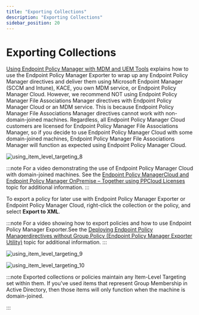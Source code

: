 ```yaml
---
title: "Exporting Collections"
description: "Exporting Collections"
sidebar_position: 20
---
```


# Exporting Collections

[Using Endpoint Policy Manager with MDM and UEM Tools](/docs/endpointpolicymanager/gettingstarted/mdmmanual/uemtools/uemtools.md) explains how to use
the Endpoint Policy Manager Exporter to wrap up any Endpoint Policy Manager directives and deliver
them using Microsoft Endpoint Manager (SCCM and Intune), KACE, you own MDM service, or Endpoint
Policy Manager Cloud. However, we recommend NOT using Endpoint Policy Manager File Associations
Manager directives with Endpoint Policy Manager Cloud or an MDM service. This is because Endpoint
Policy Manager File Associations Manager directives cannot work with non-domain-joined machines.
Regardless, all Endpoint Policy Manager Cloud customers are licensed for Endpoint Policy Manager
File Associations Manager, so if you decide to use Endpoint Policy Manager Cloud with some
domain-joined machines, Endpoint Policy Manager File Associations Manager will function as expected
using Endpoint Policy Manager Cloud.

![using_item_level_targeting_8](/images/endpointpolicymanager/fileassociations/itemleveltargeting/using_item_level_targeting_8.webp)

:::note
For a video demonstrating the use of Endpoint Policy Manager Cloud with domain-joined
machines. See the
[Endpoint Policy ManagerCloud and Endpoint Policy Manager OnPremise – Together using PPCloud Licenses](/docs/endpointpolicymanager/gettingstarted/cloud/videos/usingwithothermethods/onpremise.md)
topic for additional information.
:::


To export a policy for later use with Endpoint Policy Manager Exporter or Endpoint Policy Manager
Cloud, right-click the collection or the policy, and select **Export to XML**.

:::note
For a video showing how to export policies and how to use Endpoint Policy Manager
Exporter.See the
[Deploying Endpoint Policy Managerdirectives without Group Policy (Endpoint Policy Manager Exporter Utility)](/docs/endpointpolicymanager/gettingstarted/mdm/videos/exportingtips/exporterutility.md)
topic for additional information.
:::


![using_item_level_targeting_9](/images/endpointpolicymanager/fileassociations/itemleveltargeting/using_item_level_targeting_9.webp)

![using_item_level_targeting_10](/images/endpointpolicymanager/fileassociations/itemleveltargeting/using_item_level_targeting_10.webp)

:::note
Exported collections or policies maintain any Item-Level Targeting set within them. If
you've used items that represent Group Membership in Active Directory, then those items will only
function when the machine is domain-joined.

:::
